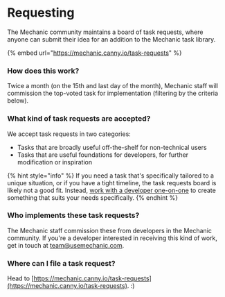 # Requesting

The Mechanic community maintains a board of task requests, where anyone can submit their idea for an addition to the Mechanic task library.

{% embed url="https://mechanic.canny.io/task-requests" %}

### How does this work?

Twice a month (on the 15th and last day of the month), Mechanic staff will commission the top-voted task for implementation (filtering by the criteria below).

### What kind of task requests are accepted?

We accept task requests in two categories:

* Tasks that are broadly useful off-the-shelf for non-technical users
* Tasks that are useful foundations for developers, for further modification or inspiration

{% hint style="info" %}
If you need a task that's specifically tailored to a unique situation, or if you have a tight timeline, the task requests board is likely not a good fit. Instead, [work with a developer one-on-one](../../custom/) to create something that suits your needs specifically.
{% endhint %}

### Who implements these task requests?

The Mechanic staff commission these from developers in the Mechanic community. If you're a developer interested in receiving this kind of work, get in touch at [team@usemechanic.com](mailto:team@usemechanic.com).

### Where can I file a task request?

Head to [https://mechanic.canny.io/task-requests](https://mechanic.canny.io/task-requests). :)

